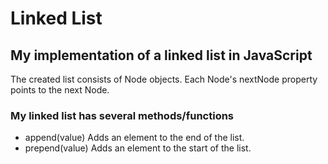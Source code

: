 # Linked List

## My implementation of a linked list in JavaScript

The created list consists of Node objects. Each Node's nextNode property points to the next Node.

### My linked list has several methods/functions

* append(value)
    Adds an element to the end of the list.
* prepend(value)
    Adds an element to the start of the list.